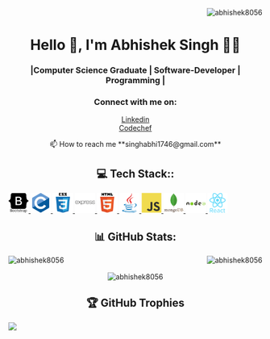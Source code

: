 <p align="right"> <img src="https://komarev.com/ghpvc/?username=abhishek8056&label=Profile%20views&color=0e75b6&style=flat" alt="abhishek8056" /> </p>
<h1 align="center">Hello 👋, I'm Abhishek Singh 👨‍💻</h1>
<h3 align="center">|Computer Science Graduate | Software-Developer | Programming |</h3>

<h3 align="center">Connect with me on:</h3>
<p align="center">
  <a href="https://www.linkedin.com/in/abhishek-singh-b655a3195/" target="blank">Linkedin<br>
<a href="https://www.codechef.com/users/abhishek1746" target="blank">Codechef
    </a>
</p>
  <p align="center"> 📫 How to reach me **singhabhi1746@gmail.com**</p>

<h2 align="center"> 💻 Tech Stack::</h2>
<p align="left"> 
  <a href="https://getbootstrap.com" target="_blank" rel="noreferrer"> <img src="https://raw.githubusercontent.com/devicons/devicon/master/icons/bootstrap/bootstrap-plain-wordmark.svg" alt="bootstrap" width="40" height="40"/> </a>
  <a href="https://www.cprogramming.com/" target="_blank" rel="noreferrer"> <img src="https://raw.githubusercontent.com/devicons/devicon/master/icons/c/c-original.svg" alt="c" width="40" height="40"/> </a> <a href="https://www.w3schools.com/css/" target="_blank" rel="noreferrer"> <img src="https://raw.githubusercontent.com/devicons/devicon/master/icons/css3/css3-original-wordmark.svg" alt="css3" width="40" height="40"/> </a>
  <a href="https://expressjs.com" target="_blank" rel="noreferrer"> <img src="https://raw.githubusercontent.com/devicons/devicon/master/icons/express/express-original-wordmark.svg" alt="express" width="40" height="40"/> </a> 
  <a href="https://www.w3.org/html/" target="_blank" rel="noreferrer"> <img src="https://raw.githubusercontent.com/devicons/devicon/master/icons/html5/html5-original-wordmark.svg" alt="html5" width="40" height="40"/> </a> 
  <a href="https://www.java.com" target="_blank" rel="noreferrer"> <img src="https://raw.githubusercontent.com/devicons/devicon/master/icons/java/java-original.svg" alt="java" width="40" height="40"/> </a> 
  <a href="https://developer.mozilla.org/en-US/docs/Web/JavaScript" target="_blank" rel="noreferrer"> <img src="https://raw.githubusercontent.com/devicons/devicon/master/icons/javascript/javascript-original.svg" alt="javascript" width="40" height="40"/> </a>
  <a href="https://www.mongodb.com/" target="_blank" rel="noreferrer"> <img src="https://raw.githubusercontent.com/devicons/devicon/master/icons/mongodb/mongodb-original-wordmark.svg" alt="mongodb" width="40" height="40"/> </a>
  <a href="https://nodejs.org" target="_blank" rel="noreferrer"> <img src="https://raw.githubusercontent.com/devicons/devicon/master/icons/nodejs/nodejs-original-wordmark.svg" alt="nodejs" width="40" height="40"/> </a> 
<a href="https://reactjs.org/" target="_blank" rel="noreferrer"> <img src="https://raw.githubusercontent.com/devicons/devicon/master/icons/react/react-original-wordmark.svg" alt="react" width="40" height="40"/> </a>
</p>

 <h2 align="center"> 📊 GitHub Stats:</h2>

<p><img align="left" src="https://github-readme-streak-stats.herokuapp.com/?user=abhishek8056&show_icons=true&locale=en&layout=compact" alt ="abhishek8056"/></p>
<p>&nbsp;<img align="right" src="https://github-readme-stats.vercel.app/api?username=abhishek8056&show_icons=true&locale=en" alt="abhishek8056" /></p>
<div align ="center">
<p><img width="325" align="center" src="https://github-readme-stats.vercel.app/api/top-langs?username=abhishek8056&show_icons=true&locale=en&layout=compact" alt="abhishek8056" /></p>
</div>

<h2 align="center"> 🏆 GitHub Trophies </h2>

![](https://github-profile-trophy.vercel.app/?username=abhishek8056&theme=flat&no-frame=false&no-bg=false&margin-w=4)




